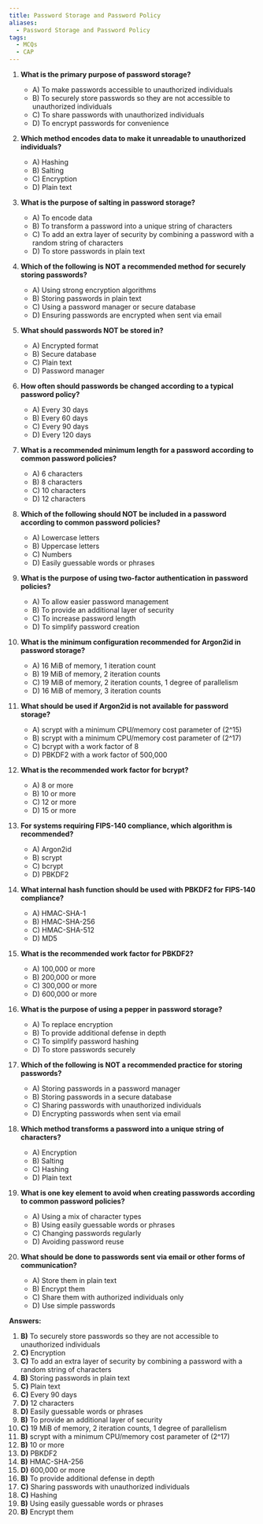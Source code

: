 ```yaml
---
title: Password Storage and Password Policy
aliases:
  - Password Storage and Password Policy
tags:
  - MCQs
  - CAP
---
```


1. **What is the primary purpose of password storage?**
    
    - A) To make passwords accessible to unauthorized individuals
    - B) To securely store passwords so they are not accessible to unauthorized individuals
    - C) To share passwords with unauthorized individuals
    - D) To encrypt passwords for convenience
2. **Which method encodes data to make it unreadable to unauthorized individuals?**
    
    - A) Hashing
    - B) Salting
    - C) Encryption
    - D) Plain text
3. **What is the purpose of salting in password storage?**
    
    - A) To encode data
    - B) To transform a password into a unique string of characters
    - C) To add an extra layer of security by combining a password with a random string of characters
    - D) To store passwords in plain text
4. **Which of the following is NOT a recommended method for securely storing passwords?**
    
    - A) Using strong encryption algorithms
    - B) Storing passwords in plain text
    - C) Using a password manager or secure database
    - D) Ensuring passwords are encrypted when sent via email
5. **What should passwords NOT be stored in?**
    
    - A) Encrypted format
    - B) Secure database
    - C) Plain text
    - D) Password manager
6. **How often should passwords be changed according to a typical password policy?**
    
    - A) Every 30 days
    - B) Every 60 days
    - C) Every 90 days
    - D) Every 120 days
7. **What is a recommended minimum length for a password according to common password policies?**
    
    - A) 6 characters
    - B) 8 characters
    - C) 10 characters
    - D) 12 characters
8. **Which of the following should NOT be included in a password according to common password policies?**
    
    - A) Lowercase letters
    - B) Uppercase letters
    - C) Numbers
    - D) Easily guessable words or phrases
9. **What is the purpose of using two-factor authentication in password policies?**
    
    - A) To allow easier password management
    - B) To provide an additional layer of security
    - C) To increase password length
    - D) To simplify password creation
10. **What is the minimum configuration recommended for Argon2id in password storage?**
    
    - A) 16 MiB of memory, 1 iteration count
    - B) 19 MiB of memory, 2 iteration counts
    - C) 19 MiB of memory, 2 iteration counts, 1 degree of parallelism
    - D) 16 MiB of memory, 3 iteration counts
11. **What should be used if Argon2id is not available for password storage?**
    
    - A) scrypt with a minimum CPU/memory cost parameter of (2^15)
    - B) scrypt with a minimum CPU/memory cost parameter of (2^17)
    - C) bcrypt with a work factor of 8
    - D) PBKDF2 with a work factor of 500,000
12. **What is the recommended work factor for bcrypt?**
    
    - A) 8 or more
    - B) 10 or more
    - C) 12 or more
    - D) 15 or more
13. **For systems requiring FIPS-140 compliance, which algorithm is recommended?**
    
    - A) Argon2id
    - B) scrypt
    - C) bcrypt
    - D) PBKDF2
14. **What internal hash function should be used with PBKDF2 for FIPS-140 compliance?**
    
    - A) HMAC-SHA-1
    - B) HMAC-SHA-256
    - C) HMAC-SHA-512
    - D) MD5
15. **What is the recommended work factor for PBKDF2?**
    
    - A) 100,000 or more
    - B) 200,000 or more
    - C) 300,000 or more
    - D) 600,000 or more
16. **What is the purpose of using a pepper in password storage?**
    
    - A) To replace encryption
    - B) To provide additional defense in depth
    - C) To simplify password hashing
    - D) To store passwords securely
17. **Which of the following is NOT a recommended practice for storing passwords?**
    
    - A) Storing passwords in a password manager
    - B) Storing passwords in a secure database
    - C) Sharing passwords with unauthorized individuals
    - D) Encrypting passwords when sent via email
18. **Which method transforms a password into a unique string of characters?**
    
    - A) Encryption
    - B) Salting
    - C) Hashing
    - D) Plain text
19. **What is one key element to avoid when creating passwords according to common password policies?**
    
    - A) Using a mix of character types
    - B) Using easily guessable words or phrases
    - C) Changing passwords regularly
    - D) Avoiding password reuse
20. **What should be done to passwords sent via email or other forms of communication?**
    
    - A) Store them in plain text
    - B) Encrypt them
    - C) Share them with authorized individuals only
    - D) Use simple passwords

**Answers:**

1. **B)** To securely store passwords so they are not accessible to unauthorized individuals
2. **C)** Encryption
3. **C)** To add an extra layer of security by combining a password with a random string of characters
4. **B)** Storing passwords in plain text
5. **C)** Plain text
6. **C)** Every 90 days
7. **D)** 12 characters
8. **D)** Easily guessable words or phrases
9. **B)** To provide an additional layer of security
10. **C)** 19 MiB of memory, 2 iteration counts, 1 degree of parallelism
11. **B)** scrypt with a minimum CPU/memory cost parameter of (2^17)
12. **B)** 10 or more
13. **D)** PBKDF2
14. **B)** HMAC-SHA-256
15. **D)** 600,000 or more
16. **B)** To provide additional defense in depth
17. **C)** Sharing passwords with unauthorized individuals
18. **C)** Hashing
19. **B)** Using easily guessable words or phrases
20. **B)** Encrypt them